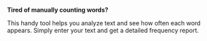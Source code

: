 **Tired of manually counting words?** 

This handy tool helps you analyze text and see how often each word appears. Simply enter your text and get a detailed frequency report.


